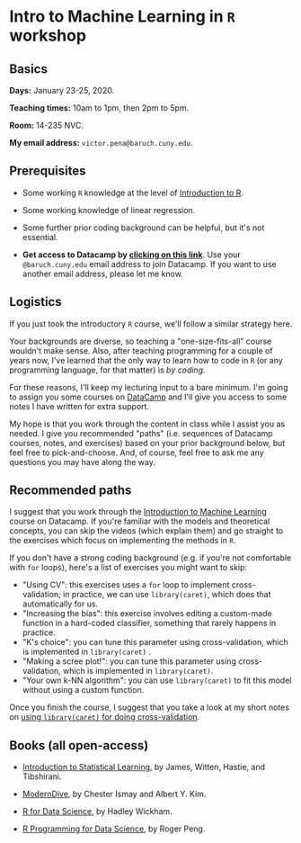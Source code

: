 # Intro to Machine Learning in `R` workshop

## Basics

**Days:** January 23-25, 2020. 

**Teaching times:** 10am to 1pm, then 2pm to 5pm. 

**Room:** 14-235 NVC. 

**My email address:** `victor.pena@baruch.cuny.edu`. 

## Prerequisites

* Some working `R` knowledge at the level of [Introduction to R](https://www.datacamp.com/courses/free-introduction-to-r).

* Some working knowledge of linear regression.

* Some further prior coding background can be helpful, but it's not essential. 

* **Get access to Datacamp by [clicking on this link](https://www.datacamp.com/groups/shared_links/927d5587f2230ed904196a426e960624ab38eb26)**. Use your `@baruch.cuny.edu` email address to join Datacamp. If you want to use another email address, please let me know.

## Logistics

If you just took the introductory `R` course, we'll follow a similar strategy here.

Your backgrounds are diverse, so teaching a "one-size-fits-all" course wouldn't make sense. Also, after teaching programming for a couple of years now, I've learned that the only way to learn how to code in `R` (or any programming language, for that matter) is *by coding*. 

For these reasons, I'll keep my lecturing input to a bare minimum. I'm going to assign you some courses on [DataCamp](http://www.datacamp.com) and I'll give you access to some notes I have written for extra support.

My hope is that you work through the content in class while I assist you as needed. I give you recommended "paths" (i.e. sequences of Datacamp courses, notes, and exercises) based on your prior background below, but feel free to pick-and-choose. And, of course, feel free to ask me any questions you may have along the way. 

## Recommended paths

I suggest that you work through the [Introduction to Machine Learning](https://www.datacamp.com/courses/introduction-to-machine-learning-with-r) course on Datacamp. If you're familiar with the models and theoretical concepts, you can skip the videos (which explain them) and go straight to the exercises which focus on implementing the methods in `R`. 

If you don't have a strong coding background (e.g. if you're not comfortable with `for` loops), here's a list of exercises you might want to skip:

* "Using CV": this exercises uses  a `for` loop to implement cross-validation; in practice, we can use `library(caret)`, which does that automatically for us.  
* "Increasing the bias": this exercise involves editing a custom-made function in a hard-coded classifier, something that rarely happens in practice.
* "K's choice": you can tune this parameter using cross-validation, which is implemented in `library(caret)` .
* "Making a scree plot!": you can tune this parameter using cross-validation, which is implemented in `library(caret)`.
* "Your own k-NN algorithm": you can use `library(caret)` to fit this model without using a custom function.

Once you finish the course, I suggest that you take a look at my short notes on [using `library(caret)` for doing cross-validation](http://vicpena.github.io/workshops/caretCV.html).

## Books (all open-access)

* [Introduction to Statistical Learning](http://faculty.marshall.usc.edu/gareth-james/ISL/), by James, Witten, Hastie, and Tibshirani.

* [ModernDive](http://www.moderndive.com), by Chester Ismay and Albert Y. Kim.

* [R for Data Science](https://r4ds.had.co.nz/), by Hadley Wickham.

* [R Programming for Data Science](https://bookdown.org/rdpeng/rprogdatascience/), by Roger Peng. 


